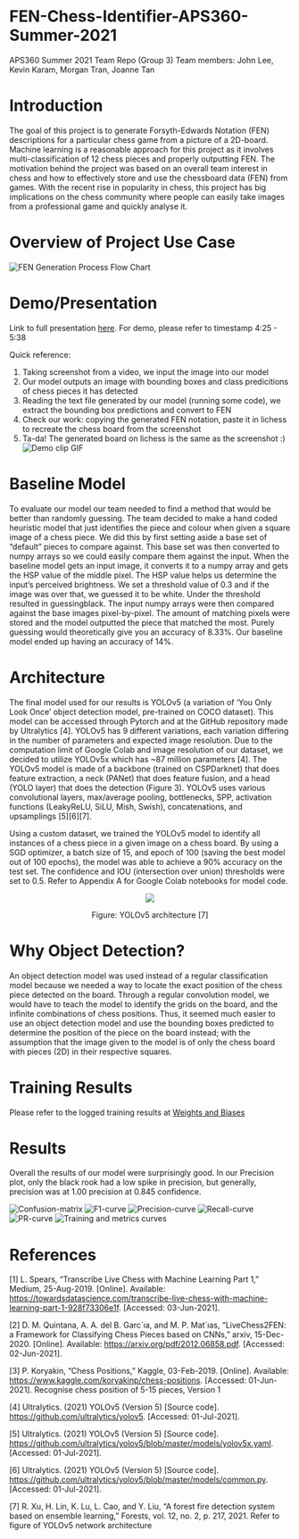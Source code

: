 # FEN-Chess-Identifier-APS360-Summer-2021
APS360 Summer 2021 Team Repo (Group 3)
Team members: John Lee, Kevin Karam, Morgan Tran, Joanne Tan

# Introduction 
The goal of this project is to generate Forsyth-Edwards Notation (FEN) descriptions for a particular chess game from a picture of a 2D-board. Machine learning is a reasonable approach for this project as it involves multi-classification of 12 chess pieces and properly outputting FEN. The motivation behind the project was based on an overall team interest in chess and how to effectively store and use the chessboard data (FEN) from games. With the recent rise in popularity in chess, this project has big implications on the chess community where people can easily take images from a professional game and quickly analyse it. 

# Overview of Project Use Case 
![FEN Generation Process Flow Chart](https://user-images.githubusercontent.com/32041321/131747852-ec885f75-1816-4507-9f94-7ee0fea20d46.jpeg)

# Demo/Presentation
Link to full presentation [here](https://drive.google.com/file/d/1siRZj-PIeo-A3_XFDpK9VavtTFkdu6I8/view?usp=sharing).
For demo, please refer to timestamp 4:25 - 5:38

Quick reference:
1. Taking screenshot from a video, we input the image into our model
2. Our model outputs an image with bounding boxes and class predicitions of chess pieces it has detected
3. Reading the text file generated by our model (running some code), we extract the bounding box predictions and convert to FEN
4. Check our work: copying the generated FEN notation, paste it in lichess to recreate the chess board from the screenshot
5. Ta-da! The generated board on lichess is the same as the screenshot :) 
![Demo clip GIF](https://user-images.githubusercontent.com/32041321/131751559-9a77d8e5-f90b-4e72-831e-b20c344c190e.gif)


# Baseline Model 
To evaluate our model our team needed to find a method that would be better than randomly guessing. The team decided to make a hand coded heuristic model that just identifies the piece and colour when given a square image of a chess piece. We did this by first setting aside a base set of “default” pieces to compare against. This base set was then converted to numpy arrays so we could easily compare them against the input. When the baseline model gets an input image, it converts it to a numpy array and gets the HSP value of the middle pixel. The HSP value helps us determine the input’s perceived brightness. We set a threshold value of 0.3 and if the image was over that, we guessed it to be white. Under the threshold resulted in guessingblack. The input numpy arrays were then compared against the base images pixel-by-pixel. The amount of matching pixels were stored and the model outputted the piece that matched the most. Purely guessing would theoretically give you an accuracy of 8.33%. Our baseline model ended up having an accuracy of 14%.

# Architecture
The final model used for our results is YOLOv5 (a variation of ‘You Only Look Once’ object detection model, pre-trained on COCO dataset). This model can be accessed through Pytorch and at the GitHub repository made by Ultralytics [4]. YOLOv5 has 9 different variations, each variation differing in the number of parameters and expected image resolution. Due to the computation limit of Google Colab and image resolution of our dataset, we decided to utilize YOLOv5x which has ~87 million parameters [4]. The YOLOv5 model is made of a backbone (trained on CSPDarknet) that does feature extraction, a neck (PANet) that does feature fusion, and a head (YOLO layer) that does the detection (Figure 3). YOLOv5 uses various convolutional layers, max/average pooling, bottlenecks, SPP, activation functions (LeakyReLU, SiLU, Mish, Swish), concatenations, and upsamplings [5][6][7]. 

Using a custom dataset, we trained the YOLOv5 model to identify all instances of a chess piece in a given image on a chess board. By using a SGD optimizer, a batch size of 15, and epoch of 100 (saving the best model out of 100 epochs), the model was able to achieve a 90% accuracy on the test set. The confidence and IOU (intersection over union) thresholds were set to 0.5. Refer to Appendix A for Google Colab notebooks for model code.

<div align="center">
  <img src="https://user-images.githubusercontent.com/32041321/131752681-80ecd6be-8903-4f5f-9a8f-5a89fbc793c4.jpg" />
  <p>Figure: YOLOv5 architecture [7] </p>
</div>



# Why Object Detection?
An object detection model was used instead of a regular classification model because we needed a way to locate the exact position of the chess piece detected on the board. Through a regular convolution model, we would have to teach the model to identify the grids on the board, and the infinite combinations of chess positions. Thus, it seemed much easier to use an object detection model and use the bounding boxes predicted to determine the position of the piece on the board instead; with the assumption that the image given to the model is of only the chess board with pieces (2D) in their respective squares. 

# Training Results
Please refer to the logged training results at [Weights and Biases](https://wandb.ai/aps360-group3-2021/YOLOv5/reports/FEN-Generator-APS360-Summer-2021-Training-Report-Results--Vmlldzo5ODUzMjY?accessToken=wzxixfsd9pmub4cqhmlsfahkszqpaxerv1xeu3rdfhnbkoi0g5ionlw1zqnjko72)

# Results 
Overall the results of our model were surprisingly good. In our Precision plot, only the black rook had a low spike in precision, but generally, precision was at 1.00 precision at 0.845 confidence. 

![Confusion-matrix](https://user-images.githubusercontent.com/32041321/131752455-69c09527-06ec-4b25-81d2-9cc956948c84.jpg)
![F1-curve](https://user-images.githubusercontent.com/32041321/131752462-ff5f1a38-6460-419f-8d73-35aae59c33d5.jpg)
![Precision-curve](https://user-images.githubusercontent.com/32041321/131752482-9e6b25e0-dba9-4637-b909-aac052c1f2b4.jpg)
![Recall-curve](https://user-images.githubusercontent.com/32041321/131752484-90f3a8ab-890d-4b8a-a9e8-fd9e24c65fe1.jpg)
![PR-curve](https://user-images.githubusercontent.com/32041321/131752477-de2c8278-88de-464a-894a-8c9efb97bc9d.jpg)
![Training and metrics curves](https://user-images.githubusercontent.com/32041321/131748768-06eb18e6-f2e7-4489-b700-65ca7f38c3ca.png)




# References
[1] L. Spears, “Transcribe Live Chess with Machine Learning Part 1,” Medium, 25-Aug-2019. [Online]. Available: https://towardsdatascience.com/transcribe-live-chess-with-machine-learning-part-1-928f73306e1f. [Accessed: 03-Jun-2021].

[2] D. M. Quintana, A. A. del B. Garc´ıa, and M. P. Mat´ıas, “LiveChess2FEN: a Framework for Classifying Chess Pieces based on CNNs,” arxiv, 15-Dec-2020. [Online]. Available: https://arxiv.org/pdf/2012.06858.pdf. [Accessed: 02-Jun-2021].

[3]  P. Koryakin, “Chess Positions,” Kaggle, 03-Feb-2019. [Online]. Available: https://www.kaggle.com/koryakinp/chess-positions. [Accessed: 01-Jun-2021].
Recognise chess position of 5-15 pieces, Version 1

[4] Ultralytics. (2021) YOLOv5 (Version 5) [Source code]. https://github.com/ultralytics/yolov5. [Accessed: 01-Jul-2021].

[5] Ultralytics. (2021) YOLOv5 (Version 5) [Source code]. https://github.com/ultralytics/yolov5/blob/master/models/yolov5x.yaml. [Accessed: 01-Jul-2021].

[6]  Ultralytics. (2021) YOLOv5 (Version 5) [Source code]. https://github.com/ultralytics/yolov5/blob/master/models/common.py. [Accessed: 01-Jul-2021].

[7] R. Xu, H. Lin, K. Lu, L. Cao, and Y. Liu, “A forest fire detection system based on ensemble learning,” Forests, vol. 12, no. 2, p. 217, 2021.
Refer to figure of YOLOv5 network architecture
